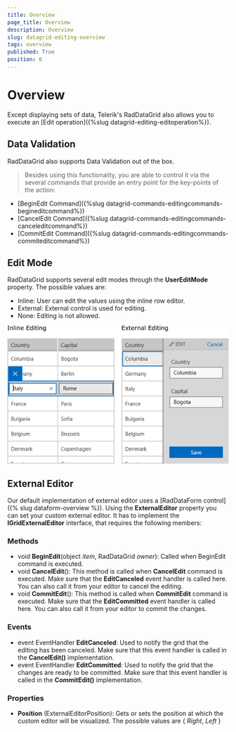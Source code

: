 ```yaml
---
title: Overview
page_title: Overview
description: Overview
slug: datagrid-editing-overview
tags: overview
published: True
position: 0
---
```


# Overview

Except displaying sets of data, Telerik's RadDataGrid also allows you to execute an [Edit operation]({%slug datagrid-editing-editoperation%}).

## Data Validation

RadDataGrid also supports Data Validation out of the box.

>Besides using this functionality, you are able to control it via the several commands that provide an entry point for the key-points of the action:

* [BeginEdit Command]({%slug datagrid-commands-editingcommands-begineditcommand%})
* [CancelEdit Command]({%slug datagrid-commands-editingcommands-canceleditcommand%})
* [CommitEdit Command]({%slug datagrid-commands-editingcommands-commiteditcommand%})

## Edit Mode

RadDataGrid supports several edit modes through the **UserEditMode** property. The possible values are:

* Inline: User can edit the values using the inline row editor.
* External: External control is used for editing.
* None: Editing is not allowed.

![Grid Edit Modes](images/grid-edit-modes.png)

## External Editor

Our default implementation of external editor uses a [RadDataForm control]({% slug dataform-overview %}). Using the **ExternalEditor** property you can set your custom external editor. It has to implement the **IGridExternalEditor** interface, that requires the following members:

### Methods

* void **BeginEdit**(object *item*, RadDataGrid *owner*): Called when BeginEdit command is executed.
* void **CancelEdit**(): This method is called when **CancelEdit** command is executed. Make sure that the **EditCanceled** event handler is called here. You can also call it from your editor to cancel the editing.
* void **CommitEdit**(): This method is called when **CommitEdit** command is executed. Make sure that the  **EditCommitted** event handler is called here. You can also call it from your editor to commit the changes.

### Events

* event EventHandler **EditCanceled**: Used to notify the grid that the editing has been canceled. Make sure that this event handler is called in the **CancelEdit()** implementation.
* event EventHandler **EditCommitted**: Used to notify the grid that the changes are ready to be committed. Make sure that this event handler is called in the **CommitEdit()** implementation.

### Properties

* **Position** (ExternalEditorPosition): Gets or sets the position at which the custom editor will be visualized. The possible values are { *Right*, *Left* }